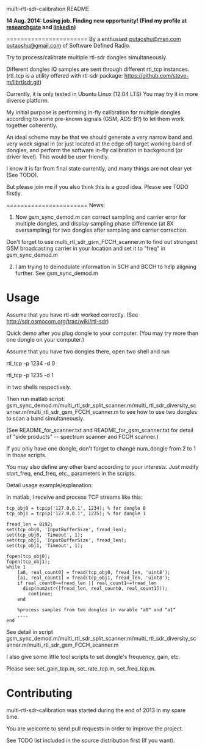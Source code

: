 multi-rtl-sdr-calibration README

**14 Aug. 2014: Losing job. Finding new opportunity! (Find my profile at <a href="https://www.researchgate.net/profile/Xianjun_Jiao?ev=hdr_xprf">researchgate</a> and <a href="http://www.linkedin.com/pub/xianjun-jiao/41/696/7a5">linkedin</a>)**

=======================
By a enthusiast <putaoshu@msn.com> <putaoshu@gmail.com> of Software Defined Radio.

Try to process/calibrate multiple rtl-sdr dongles simultaneously.

Different dongles IQ samples are sent through different rtl_tcp instances. (rtl_tcp is a utility offered with rtl-sdr package: https://github.com/steve-m/librtlsdr.git)

Currently, it is only tested in Ubuntu Linux (12.04 LTS) You may try it in more diverse platform.

My initial purpose is performing in-fly calibration for multiple dongles according to some pre-known signals (GSM, ADS-B?) to let them work together coherently.

An ideal scheme may be that we should generate a very narrow band and very week signal in (or just located at the edge of) target working band of dongles, and perform the software in-fly calibration in background (or driver level). This would be user friendly.

I know it is far from final state currently, and many things are not clear yet (See TODO).

But please join me if you also think this is a good idea. Please see TODO firstly.

=======================
News:
1. Now gsm_sync_demod.m can correct sampling and carrier error for multiple dongles, and display sampling phase difference (at 8X oversampling) for two dongles after sampling and carrier correction.

Don't forget to use multi_rtl_sdr_gsm_FCCH_scanner.m to find out strongest GSM broadcasting carrier in your location and set it to "freq" in gsm_sync_demod.m

2. I am trying to demodulate information in SCH and BCCH to help aligning further. See gsm_sync_demod.m

Usage
=======================
Assume that you have rtl-sdr worked correctly. (See http://sdr.osmocom.org/trac/wiki/rtl-sdr)

Quick demo after you plug dongle to your computer. (You may try more than one dongle on your computer.)

Assume that you have two dongles there, open two shell and run

  rtl_tcp -p 1234 -d 0

  rtl_tcp -p 1235 -d 1

in two shells respectively.

Then run matlab script: gsm_sync_demod.m/multi_rtl_sdr_split_scanner.m/multi_rtl_sdr_diversity_scanner.m/multi_rtl_sdr_gsm_FCCH_scanner.m to see how to use two dongles to scan a band simultaneously.

(See README_for_scanner.txt and README_for_gsm_scanner.txt for detail of "side products" -- spectrum scanner and FCCH scanner.)

If you only have one dongle, don't forget to change num_dongle from 2 to 1 in those scripts.

You may also define any other band according to your interests. Just modify start_freq, end_freq, etc., parameters in the scripts.

Detail usage example/explanation:

In matlab, I receive and process TCP streams like this:

	tcp_obj0 = tcpip('127.0.0.1', 1234); % for dongle 0
	tcp_obj1 = tcpip('127.0.0.1', 1235); % for dongle 1

	fread_len = 8192;
	set(tcp_obj0, 'InputBufferSize', fread_len);
	set(tcp_obj0, 'Timeout', 1);
	set(tcp_obj1, 'InputBufferSize', fread_len);
	set(tcp_obj1, 'Timeout', 1);

	fopen(tcp_obj0);
	fopen(tcp_obj1);
	while 1
	    [a0, real_count0] = fread(tcp_obj0, fread_len, 'uint8');
	    [a1, real_count1] = fread(tcp_obj1, fread_len, 'uint8');
	    if real_count0~=fread_len || real_count1~=fread_len
          disp(num2str([fread_len, real_count0, real_count1]));
	        continue;
	    end

	    %process samples from two dongles in varable "a0" and "a1"
	    ....
	end

See detail in script gsm_sync_demod.m/multi_rtl_sdr_split_scanner.m/multi_rtl_sdr_diversity_scanner.m/multi_rtl_sdr_gsm_FCCH_scanner.m

I also give some little tool scripts to set dongle's frequency, gain, etc.

Please see: set_gain_tcp.m, set_rate_tcp.m, set_freq_tcp.m.

Contributing
=======================
multi-rtl-sdr-calibration was started during the end of 2013 in my spare time.

You are welcome to send pull requests in order to improve the project.

See TODO list included in the source distribution first (If you want).

